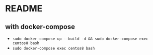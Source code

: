 # README

## with docker-compose
- `sudo docker-compose up --build -d && sudo docker-compose exec centos8 bash`
- `sudo docker-compose exec centos8 bash`
